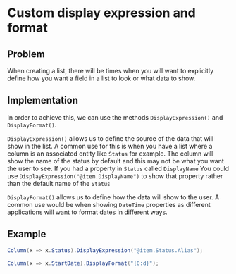 # Custom display expression and format

## Problem

When creating a list, there will be times when you will want to explicitly define how you want a field in a list to look or what data to show.

## Implementation

In order to achieve this, we can use the methods `DisplayExpression()` and `DisplayFormat()`.

`DisplayExpression()` allows us to define the source of the data that will show in the list.  A common use for this is when you have a list where a column is an associated entity like `Status` for example. The column will show the name of the status by default and this may not be what you want the user to see. If you had a property in `Status` called `DisplayName` You could use `DisplayExpression("@item.DisplayName")` to show that property rather than the default name of the `Status`

`DisplayFormat()` allows us to define how the data will show to the user.  A common use would be when showing `DateTime` properties as different applications will want to format dates in different ways.  

## Example

```csharp
Column(x => x.Status).DisplayExpression("@item.Status.Alias");
```

```csharp
Column(x => x.StartDate).DisplayFormat("{0:d}");
```
